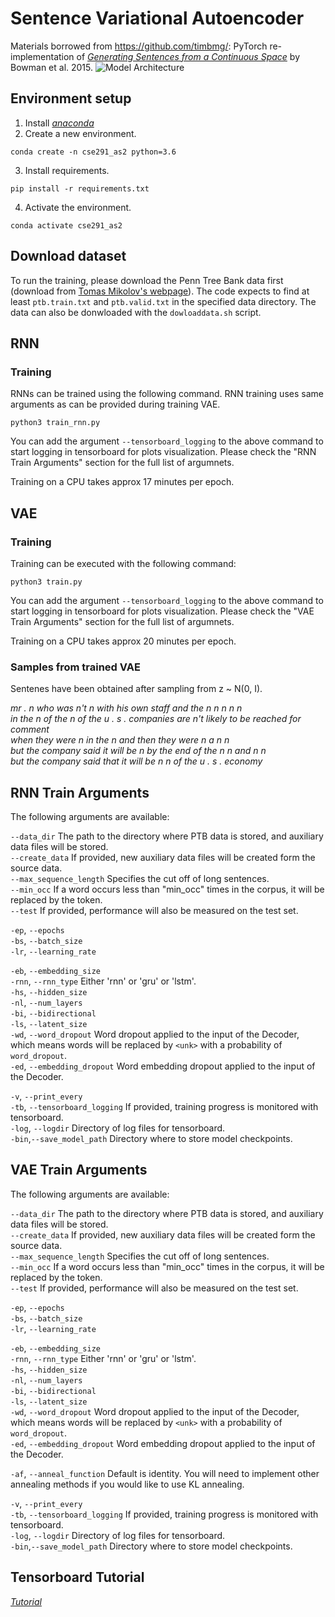 # Sentence Variational Autoencoder

Materials borrowed from https://github.com/timbmg/: PyTorch re-implementation of [_Generating Sentences from a Continuous Space_](https://arxiv.org/abs/1511.06349) by Bowman et al. 2015.
![Model Architecture](https://github.com/hammad001/Language-Modelling-CSE291-AS2/blob/master/figs/model.png "Model Architecture")

## Environment setup
1. Install [_anaconda_](https://docs.anaconda.com/anaconda/install/linux/)
2. Create a new environment.
```
conda create -n cse291_as2 python=3.6
```
3. Install requirements.
```
pip install -r requirements.txt
```
4. Activate the environment.
```
conda activate cse291_as2
```

## Download dataset
To run the training, please download the Penn Tree Bank data first (download from [Tomas Mikolov's webpage](http://www.fit.vutbr.cz/~imikolov/rnnlm/simple-examples.tgz)). The code expects to find at least `ptb.train.txt` and `ptb.valid.txt` in the specified data directory. The data can also be donwloaded with the `dowloaddata.sh` script.

## RNN
### Training
RNNs can be trained using the following command. RNN training uses same arguments as can be provided during training VAE. 
```
python3 train_rnn.py
```
You can add the argument `--tensorboard_logging` to the above command to start logging in tensorboard for plots visualization. Please check the "RNN Train Arguments" section for the full list of argumnets.

Training on a CPU takes approx 17 minutes per epoch.

## VAE
### Training 
Training can be executed with the following command:
```
python3 train.py
```
You can add the argument `--tensorboard_logging` to the above command to start logging in tensorboard for plots visualization. Please check the "VAE Train Arguments" section for the full list of argumnets.

Training on a CPU takes approx 20 minutes per epoch.

### Samples from trained VAE
Sentenes have been obtained after sampling from z ~ N(0, I).  

_mr . n who was n't n with his own staff and the n n n n n_  
_in the n of the n of the u . s . companies are n't likely to be reached for comment_  
_when they were n in the n and then they were n a n n_  
_but the company said it will be n by the end of the n n and n n_  
_but the company said that it will be n n of the u . s . economy_  

## RNN Train Arguments

The following arguments are available:

`--data_dir`  The path to the directory where PTB data is stored, and auxiliary data files will be stored.  
`--create_data` If provided, new auxiliary data files will be created form the source data.  
`--max_sequence_length` Specifies the cut off of long sentences.  
`--min_occ` If a word occurs less than "min_occ" times in the corpus, it will be replaced by the <unk> token.  
`--test` If provided, performance will also be measured on the test set.

`-ep`, `--epochs`  
`-bs`, `--batch_size`  
`-lr`, `--learning_rate`

`-eb`, `--embedding_size`  
`-rnn`, `--rnn_type` Either 'rnn' or 'gru' or 'lstm'.  
`-hs`, `--hidden_size`  
`-nl`, `--num_layers`  
`-bi`, `--bidirectional`  
`-ls`, `--latent_size`  
`-wd`, `--word_dropout` Word dropout applied to the input of the Decoder, which means words will be replaced by `<unk>` with a probability of `word_dropout`.  
`-ed`, `--embedding_dropout` Word embedding dropout applied to the input of the Decoder.

`-v`, `--print_every`  
`-tb`, `--tensorboard_logging` If provided, training progress is monitored with tensorboard.  
`-log`, `--logdir` Directory of log files for tensorboard.  
`-bin`,`--save_model_path` Directory where to store model checkpoints.

## VAE Train Arguments

The following arguments are available:

`--data_dir`  The path to the directory where PTB data is stored, and auxiliary data files will be stored.  
`--create_data` If provided, new auxiliary data files will be created form the source data.  
`--max_sequence_length` Specifies the cut off of long sentences.  
`--min_occ` If a word occurs less than "min_occ" times in the corpus, it will be replaced by the <unk> token.  
`--test` If provided, performance will also be measured on the test set.

`-ep`, `--epochs`  
`-bs`, `--batch_size`  
`-lr`, `--learning_rate`

`-eb`, `--embedding_size`  
`-rnn`, `--rnn_type` Either 'rnn' or 'gru' or 'lstm'.  
`-hs`, `--hidden_size`  
`-nl`, `--num_layers`  
`-bi`, `--bidirectional`  
`-ls`, `--latent_size`  
`-wd`, `--word_dropout` Word dropout applied to the input of the Decoder, which means words will be replaced by `<unk>` with a probability of `word_dropout`.  
`-ed`, `--embedding_dropout` Word embedding dropout applied to the input of the Decoder.

`-af`, `--anneal_function` Default is identity. You will need to implement other annealing methods if you would like to use KL annealing.

`-v`, `--print_every`  
`-tb`, `--tensorboard_logging` If provided, training progress is monitored with tensorboard.  
`-log`, `--logdir` Directory of log files for tensorboard.  
`-bin`,`--save_model_path` Directory where to store model checkpoints.

## Tensorboard Tutorial
[_Tutorial_](https://pytorch.org/tutorials/intermediate/tensorboard_tutorial.html)
